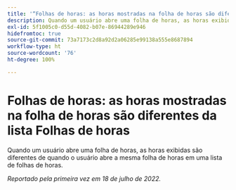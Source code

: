```yaml
---
title: '“Folhas de horas: as horas mostradas na folha de horas são diferentes da lista Folhas de horas”'
description: Quando um usuário abre uma folha de horas, as horas exibidas são diferentes de quando o usuário abre a mesma folha de horas em uma lista de folhas de horas.
exl-id: 5f1005c0-d55d-4082-b07e-86944289e946
hidefromtoc: true
source-git-commit: 73a7173c2d8a92d2a06285e99138a555e8687894
workflow-type: ht
source-wordcount: '76'
ht-degree: 100%

---
```


# Folhas de horas: as horas mostradas na folha de horas são diferentes da lista Folhas de horas

Quando um usuário abre uma folha de horas, as horas exibidas são diferentes de quando o usuário abre a mesma folha de horas em uma lista de folhas de horas.

_Reportado pela primeira vez em 18 de julho de 2022._
